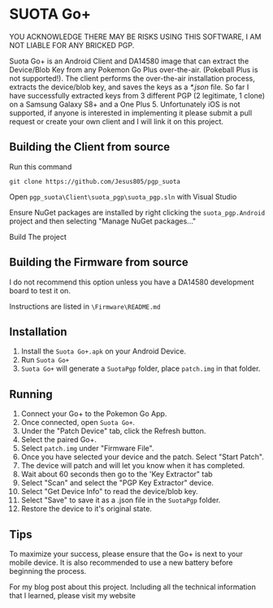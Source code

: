 # SUOTA Go+

YOU ACKNOWLEDGE THERE MAY BE RISKS USING THIS SOFTWARE, I AM NOT LIABLE FOR ANY BRICKED PGP.

Suota Go+ is an Android Client and DA14580 image that can extract the Device/Blob Key from any Pokemon Go Plus over-the-air. (Pokeball Plus is not supported!). The client performs the over-the-air installation process, extracts the device/blob key, and saves the keys as a *\*.json* file. So far I have successfully extracted keys from 3 different PGP (2 legitimate, 1 clone) on a Samsung Galaxy S8+ and a One Plus 5. Unfortunately iOS is not supported, if anyone is interested in implementing it please submit a pull request or create your own client and I will link it on this project. 

## Building the Client from source
Run this command
```
git clone https://github.com/Jesus805/pgp_suota
```
Open `pgp_suota\Client\suota_pgp\suota_pgp.sln` with Visual Studio

Ensure NuGet packages are installed by right clicking the `suota_pgp.Android` project and then selecting "Manage NuGet packages..."

Build The project

## Building the Firmware from source
I do not recommend this option unless you have a DA14580 development board to test it on. 

Instructions are listed in `\Firmware\README.md`

## Installation
1. Install the `Suota Go+.apk` on your Android Device.
2. Run `Suota Go+`
3. `Suota Go+` will generate a `SuotaPgp` folder, place `patch.img` in that folder.

## Running
1. Connect your Go+ to the Pokemon Go App.
2. Once connected, open `Suota Go+`.
3. Under the "Patch Device" tab, click the Refresh button.
4. Select the paired Go+.
5. Select `patch.img` under "Firmware File".
6. Once you have selected your device and the patch. Select "Start Patch".
7. The device will patch and will let you know when it has completed.
8. Wait about 60 seconds then go to the 'Key Extractor" tab
9. Select "Scan" and select the "PGP Key Extractor" device.
10. Select "Get Device Info" to read the device/blob key.
11. Select "Save" to save it as a .json file in the `SuotaPgp` folder.
12. Restore the device to it's original state.

## Tips

To maximize your success, please ensure that the Go+ is next to your mobile device. It is also recommended to use a new battery before beginning the process.

For my blog post about this project. Including all the technical information that I learned, please visit my website
<Domain>
